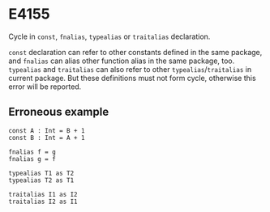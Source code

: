 # E4155

Cycle in `const`, `fnalias`, `typealias` or `traitalias` declaration.

`const` declaration can refer to other constants defined in the same package,
and `fnalias` can alias other function alias in the same package, too.
`typealias` and `traitalias` can also refer to other `typealias`/`traitalias` in current package.
But these definitions must not form cycle, otherwise this error will be reported.

## Erroneous example

```moonbit
const A : Int = B + 1
const B : Int = A + 1

fnalias f = g
fnalias g = f

typealias T1 as T2
typealias T2 as T1

traitalias I1 as I2
traitalias I2 as I1
```

